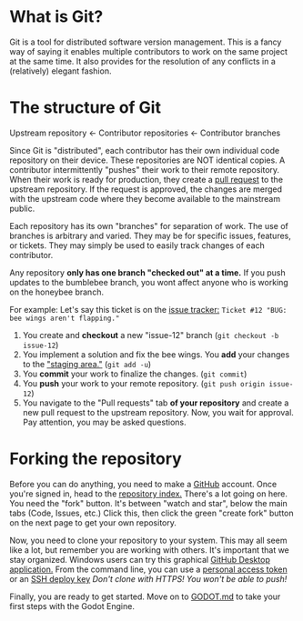 # What is Git?

Git is a tool for distributed software version management. This is a fancy way of saying it enables multiple contributors to work on the same project at the same time. It also provides for the resolution of any conflicts in a (relatively) elegant fashion. 

# The structure of Git

Upstream repository <- Contributor repositories <- Contributor branches

Since Git is "distributed", each contributor has their own individual code repository on their device. These repositories are NOT identical copies. A contributor intermittently "pushes" their work to their remote repository. When their work is ready for production, they create a [pull request](https://docs.github.com/en/pull-requests/collaborating-with-pull-requests/proposing-changes-to-your-work-with-pull-requests/creating-a-pull-request) to the upstream repository. If the request is approved, the changes are merged with the upstream code where they become available to the mainstream public.

Each repository has its own "branches" for separation of work. The use of branches is arbitrary and varied. They may be for specific issues, features, or tickets. They may simply be used to easily track changes of each contributor. 

Any repository **only has one branch "checked out" at a time.** If you push updates to the bumblebee branch, you wont affect anyone who is working on the honeybee branch. 

For example: Let's say this ticket is on the [issue tracker:](https://docs.github.com/en/issues/tracking-your-work-with-issues)
`Ticket #12 "BUG: bee wings aren't flapping."` 
1. You create and **checkout** a new "issue-12" branch (`git checkout -b issue-12`)
2. You implement a solution and fix the bee wings. You **add** your changes to the ["staging area."](https://git-scm.com/about/staging-area) (`git add -u`)
3. You **commit** your work to finalize the changes. (`git commit`)
4. You **push** your work to your remote repository. (`git push origin issue-12`)
5. You navigate to the "Pull requests" tab **of your repository** and create a new pull request to the upstream repository. Now, you wait for approval. Pay attention, you may be asked questions.

# Forking the repository

Before you can do anything, you need to make a [GitHub](https://github.com) account. Once you're signed in, head to the [repository index.](https://github.com/zorafly/TAGameOff2025/tree/main#) There's a lot going on here. You need the "fork" button. It's between "watch and star", below the main tabs (Code, Issues, etc.) Click this, then click the green "create fork" button on the next page to get your own repository. 

Now, you need to clone your repository to your system. This may all seem like a lot, but remember you are working with others. It's important that we stay organized. Windows users can try this graphical [GitHub Desktop application.](https://desktop.github.com/download/) From the command line, you can use a [personal access token](https://docs.github.com/en/authentication/keeping-your-account-and-data-secure/managing-your-personal-access-tokens#using-a-personal-access-token-on-the-command-line) or an [SSH deploy key](https://docs.github.com/en/authentication/connecting-to-github-with-ssh/managing-deploy-keys) *Don't clone with HTTPS! You won't be able to push!*

Finally, you are ready to get started. Move on to [GODOT.md](https://github.com/zorafly/TAGameOff2025/blob/main/GODOT.md) to take your first steps with the Godot Engine.
